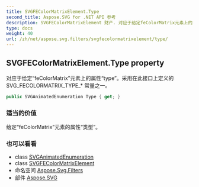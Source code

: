 ```yaml
---
title: SVGFEColorMatrixElement.Type
second_title: Aspose.SVG for .NET API 参考
description: SVGFEColorMatrixElement 财产. 对应于给定feColorMatrix元素上的属性type采用在此接口上定义的 SVG_FECOLORMATRIX_TYPE_ 常量之一
type: docs
weight: 40
url: /zh/net/aspose.svg.filters/svgfecolormatrixelement/type/
---
```

## SVGFEColorMatrixElement.Type property

对应于给定“feColorMatrix”元素上的属性“type”。采用在此接口上定义的 SVG_FECOLORMATRIX_TYPE_* 常量之一。

```csharp
public SVGAnimatedEnumeration Type { get; }
```

### 适当的价值

给定“feColorMatrix”元素的属性“类型”。

### 也可以看看

* class [SVGAnimatedEnumeration](../../../aspose.svg.datatypes/svganimatedenumeration/)
* class [SVGFEColorMatrixElement](../)
* 命名空间 [Aspose.Svg.Filters](../../svgfecolormatrixelement/)
* 部件 [Aspose.SVG](../../../)


